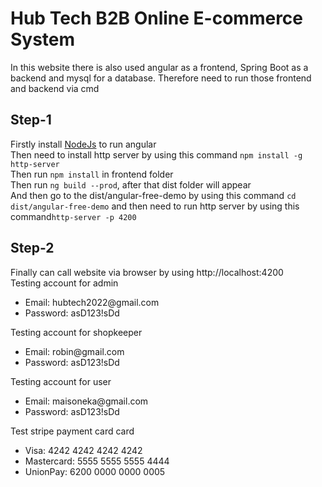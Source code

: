 # Hub Tech B2B Online E-commerce System

In this website there is also used angular as a frontend, Spring Boot as a backend and mysql for a database.
Therefore need to run those frontend and backend via cmd <br>

## Step-1
Firstly install [NodeJs](https://nodejs.org/en/download/) to run angular <br>
Then need to install http server by using this command `npm install -g http-server` <br>
Then run `npm install` in frontend folder <br>
Then run `ng build --prod`, after that dist folder will appear<br>
And then go to the dist/angular-free-demo by using this command `cd dist/angular-free-demo` 
and then need to run http server by using this command`http-server -p 4200`

## Step-2
Finally can call website via browser by using http://localhost:4200 <br>
Testing account for admin
<ul>
<li>Email:  hubtech2022@gmail.com</li>
<li>Password: asD123!sDd</li>
</ul>

Testing account for shopkeeper
<ul>
<li>Email:  robin@gmail.com</li>
<li>Password: asD123!sDd</li>
</ul>

Testing account for user
<ul>
<li>Email:  maisoneka@gmail.com</li>
<li>Password: asD123!sDd</li>
</ul>

Test stripe payment card card
<ul>
<li>Visa: 4242 4242 4242 4242</li>
<li>Mastercard: 5555 5555 5555 4444</li>
<li>UnionPay: 6200 0000 0000 0005</li>
</ul>
